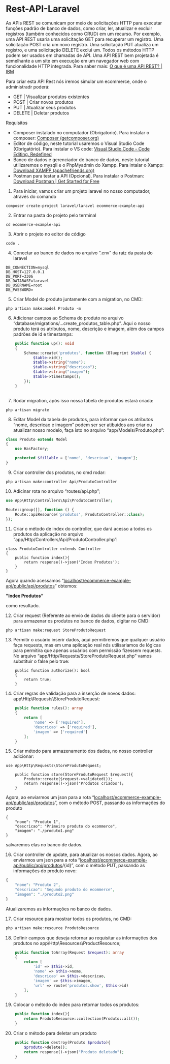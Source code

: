 # Rest-API-Laravel

As APIs REST se comunicam por meio de solicitações HTTP para executar funções padrão de banco de dados, como criar, ler, atualizar e excluir registros (também conhecidos como CRUD) em um recurso.
Por exemplo, uma API REST usaria uma solicitação GET para recuperar um registro. Uma solicitação POST cria um novo registro. Uma solicitação PUT atualiza um registro, e uma solicitação DELETE exclui um. Todos os métodos HTTP podem ser usados em chamadas de API. Uma API REST bem projetada é semelhante a um site em execução em um navegador web com funcionalidade HTTP integrada.
Para saber mais: [O que é uma API REST? | IBM](https://www.ibm.com/br-pt/topics/rest-apis)

Para criar esta API Rest nós iremos simular um ecommerce, onde o administradr poderá: 

- GET | Visualizar produtos existentes
- POST | Criar novos produtos
- PUT | Atualizar seus produtos
- DELETE | Deletar produtos

Requisitos  

- Composer instalado no computador (Obrigatorio). Para instalar o composer: [Composer (getcomposer.org)](https://getcomposer.org/download/)
- Editor de código, neste tutorial usaremos o Visual Studio Code (Obrigatório). Para instalar o VS code: [Visual Studio Code - Code Editing. Redefined](https://code.visualstudio.com/)
- Banco de dados e gerenciador de banco de dados, neste tutorial utilizaremos o mysqli e o PhpMyadmin do Xampp. Para intalar o Xampp: [Download XAMPP (apachefriends.org)](https://www.apachefriends.org/download.html)
- Postman  para testar a API (Opcional). Para instalar o Postman: [Download Postman | Get Started for Free](https://www.postman.com/downloads/)

1. Para iniciar, vamos criar um projeto laravel no nosso computador, através do comando 

```
composer create-project laravel/laravel ecommerce-example-api
```

2. Entrar na pasta do projeto pelo terminal

```
cd ecommerce-example-api
```

3. Abrir o projeto no editor de código 

```
code .
```

4. Conectar ao banco de dados no arquivo “.env” da raiz da pasta do laravel 

```
DB_CONNECTION=mysql
DB_HOST=127.0.0.1
DB_PORT=3306
DB_DATABASE=laravel
DB_USERNAME=root
DB_PASSWORD=
```

5. Criar Model do produto juntamente com a migration, no CMD:

```
php artisan make:model Produto -m
```

6. Adicionar campos ao Schema do produto no arquivo “database/migrations/…create_produtos_table.php”. Aqui o nosso produto terá os atributos, nome, descrição e imagem, além dos campos padrões de id e timestamps:

```php
    public function up(): void
    {
        Schema::create('produtos', function (Blueprint $table) {
            $table->id();
            $table->string("nome");
            $table->string("descricao");
            $table->string("imagem");
            $table->timestamps();
        });
    }
   
```

7. Rodar migration, após isso nossa tabela de produtos estará criada:

```
php artisan migrate
```

8. Editar Model da tabela de produtos, para informar que os atributos “nome, descricao e imagem” podem ser ser atibuídos aos criar ou atualizar nosso modelo, faça isto no arquivo “app/Models/Produto.php”:

```php
class Produto extends Model
{
    use HasFactory;

    protected $fillable = ['nome', 'descricao', 'imagem'];
}
```

 

9. Criar controller dos produtos, no cmd rodar:

```
php artisan make:controller Api/ProdutoController
```

10. Adicinar rota no arquivo “routes/api.php”;

```php
use App\Http\Controllers\Api\ProdutoController;

Route::group([], function () {
    Route::apiResource('produtos', ProdutoController::class);
});

```

11. Criar o método de index do controller, que dará acesso a todos os produtos da aplicação no arquivo “app/Http/Controllers/Api/ProdutoController.php”:

```
class ProdutoController extends Controller
{
    public function index(){
        return response()->json('Index Produtos');
    }
}
```

Agora quando acessamos “[localhost/ecommerce-example-api/public/api/produtos](http://localhost/ecommerce-example-api/public/api/produtos)” obtemos: 

**"Index Produtos”** 

como resultado.

12. Criar request (Referente ao envio de dados do cliente para o servidor) para armazenar os produtos no banco de dados, digitar no CMD: 

```
php artisan make:request StoreProdutoRequest
```

13. Permitir o usuário inserir dados, aqui permitiremos que qualquer usuário faça requests, mas em uma aplicação real nós utilisariamos de lógicas para permitira que apenas usuários com permissão fizessem requests. No arquivo “app/Http/Requests/StoreProdutoRequest.php” vamos substituir o false pelo true: 

 

```
    public function authorize(): bool
    {
        return true;
    }
```

14. Criar regras de validação para a inserção de novos dados: app\Http\Requests\StoreProdutoRequest:

```php
    public function rules(): array
    {
        return [
            'nome' => ['required'],
            'descricao' => ['required'],
            'imagem' => ['required']
        ];
    }
```

15. Criar método para armazenamento dos dados, no nosso controller adicionar: 

```
use App\Http\Requests\StoreProdutoRequest;

    public function store(StoreProdutoRequest $request){
        Produto::create($request->validated());
        return response()->json('Produtos criados');
    }
```

Agora, ao enviarmos um json para a rota “[localhost/ecommerce-example-api/public/api/produtos](http://localhost/ecommerce-example-api/public/api/produtos)”, com o método POST, passando as informações do produto

```
{
	"nome": "Produto 1",
    "descricao": "Primeiro produto do ecommerce",
    "imagem": "./produto1.png"
}
```

 salvaremos elas no banco de dados.

16. Criar controller de update, para atualizar os nossos dados. Agora, ao enviarmos um json para a rota “[localhost/ecommerce-example-api/public/api/produtos](http://localhost/ecommerce-example-api/public/api/produtos)/{id}”, com o método PUT, passando as informações do produto novo: 

```php
{
	"nome": "Produto 2",
    "descricao": "Segundo produto do ecommerce",
    "imagem": "./produto2.png"
}   
```

Atualizaremos as informações no banco de dados.

17. Criar resource para mostrar todos os produtos, no CMD: 

```jsx
php artisan make:resource ProdutoResource
```

18. Definir campos que deseja retornar ao requisitar as informações dos produtos no app\Http\Resources\ProductResource;

```php
    public function toArray(Request $request): array
    {
        return [
            'id' => $this->id,
            'nome' => $this->nome,
            'descricao' => $this->descricao,
            'imagem' => $this->imagem,
            'url' => route('produtos.show', $this->id)
        ];
    }
```

19. Colocar o método do index para retornar todos os produtos: 

```php
    public function index(){
        return ProdutoResource::collection(Produto::all());
    }
```

20. Criar o método para deletar um produto 

```php
    public function destroy(Produto $produto){
        $produto->delete();
        return response()->json("Produto deletado");
    }
```
